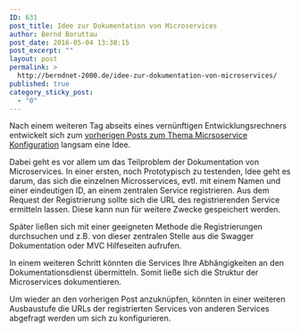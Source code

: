 ```yaml
---
ID: 631
post_title: Idee zur Dokumentation von Microservices
author: Bernd Boruttau
post_date: 2016-05-04 13:38:15
post_excerpt: ""
layout: post
permalink: >
  http://berndnet-2000.de/idee-zur-dokumentation-von-microservices/
published: true
category_sticky_post:
  - "0"
---
```

Nach einem weiteren Tag abseits eines vernünftigen Entwicklungsrechners entwickelt sich zum <a href="http://berndnet-2000.de/microservices-konfigurieren/">vorherigen Posts zum Thema Micrsoservice Konfiguration</a> langsam eine Idee.

Dabei geht es vor allem um das Teilproblem der Dokumentation von Microservices. In einer ersten, noch Prototypisch zu testenden, Idee geht es darum, das sich die einzelnen Microsservices, evtl. mit einem Namen und einer eindeutigen ID, an einem zentralen Service registrieren. Aus dem Request der Registrierung sollte sich die URL des registrierenden Service ermitteln lassen. Diese kann nun für weitere Zwecke gespeichert werden.

Später ließen sich mit einer geeigneten Methode die Registrierungen durchsuchen und z.B. von dieser zentralen Stelle aus die Swagger Dokumentation oder MVC Hilfeseiten aufrufen.

In einem weiteren Schritt könnten die Services Ihre Abhängigkeiten an den Dokumentationsdienst übermitteln. Somit ließe sich die Struktur der Microservices dokumentieren.

Um wieder an den vorherigen Post anzuknüpfen, könnten in einer weiteren Ausbaustufe die URLs der registrierten Services von anderen Services abgefragt werden um sich zu konfigurieren.